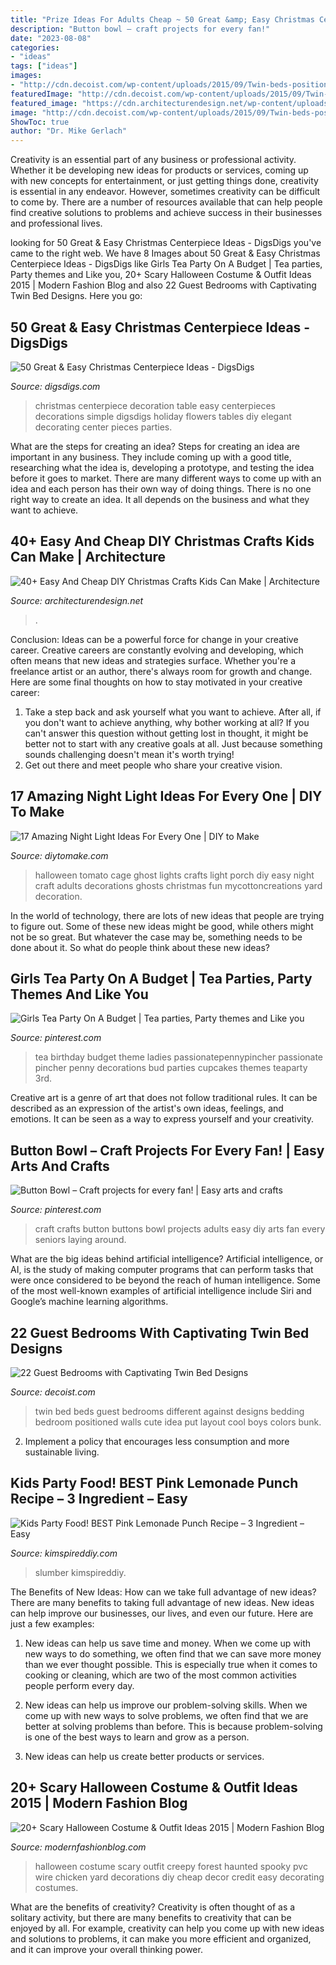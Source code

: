 ```yaml
---
title: "Prize Ideas For Adults Cheap ~ 50 Great &amp; Easy Christmas Centerpiece Ideas"
description: "Button bowl – craft projects for every fan!"
date: "2023-08-08"
categories:
- "ideas"
tags: ["ideas"]
images:
- "http://cdn.decoist.com/wp-content/uploads/2015/09/Twin-beds-positioned-up-against-two-different-walls.jpg"
featuredImage: "http://cdn.decoist.com/wp-content/uploads/2015/09/Twin-beds-positioned-up-against-two-different-walls.jpg"
featured_image: "https://cdn.architecturendesign.net/wp-content/uploads/2014/11/AD-Christmas-Craft-For-Kids-17.jpg"
image: "http://cdn.decoist.com/wp-content/uploads/2015/09/Twin-beds-positioned-up-against-two-different-walls.jpg"
ShowToc: true
author: "Dr. Mike Gerlach"
---
```



Creativity is an essential part of any business or professional activity. Whether it be developing new ideas for products or services, coming up with new concepts for entertainment, or just getting things done, creativity is essential in any endeavor. However, sometimes creativity can be difficult to come by. There are a number of resources available that can help people find creative solutions to problems and achieve success in their businesses and professional lives.

	

		
looking for 50 Great &amp; Easy Christmas Centerpiece Ideas - DigsDigs you've came to the right web. We have 8 Images about 50 Great &amp; Easy Christmas Centerpiece Ideas - DigsDigs like Girls Tea Party On A Budget | Tea parties, Party themes and Like you, 20+ Scary Halloween Costume &amp; Outfit Ideas 2015 | Modern Fashion Blog and also 22 Guest Bedrooms with Captivating Twin Bed Designs. Here you go:
		
    
## 50 Great &amp; Easy Christmas Centerpiece Ideas - DigsDigs

<img loading=lazy src="http://www.digsdigs.com/photos/christmas-centerpiece-decoration-4.jpg" onerror="this.onerror=null;this.src='https://tse4.mm.bing.net/th?id=OIP.hUah2AAWy-NrOIKEsRhuPQHaIN&amp;pid=15.1';" alt="50 Great &amp; Easy Christmas Centerpiece Ideas - DigsDigs">

_Source: digsdigs.com_

>christmas centerpiece decoration table easy centerpieces decorations simple digsdigs holiday flowers tables diy elegant decorating center pieces parties. 

	

What are the steps for creating an idea?
Steps for creating an idea are important in any business. They include coming up with a good title, researching what the idea is, developing a prototype, and testing the idea before it goes to market. 
There are many different ways to come up with an idea and each person has their own way of doing things. There is no one right way to create an idea. It all depends on the business and what they want to achieve.

    
## 40+ Easy And Cheap DIY Christmas Crafts Kids Can Make | Architecture

<img loading=lazy src="https://cdn.architecturendesign.net/wp-content/uploads/2014/11/AD-Christmas-Craft-For-Kids-17.jpg" onerror="this.onerror=null;this.src='https://tse2.mm.bing.net/th?id=OIP.IDgghCfnj2EHoJO9OvmEPgHaJ4&amp;pid=15.1';" alt="40+ Easy And Cheap DIY Christmas Crafts Kids Can Make | Architecture">

_Source: architecturendesign.net_

>. 

	

Conclusion: Ideas can be a powerful force for change in your creative career.
Creative careers are constantly evolving and developing, which often means that new ideas and strategies surface. Whether you're a freelance artist or an author, there's always room for growth and change. Here are some final thoughts on how to stay motivated in your creative career:
1) Take a step back and ask yourself what you want to achieve. After all, if you don't want to achieve anything, why bother working at all? If you can't answer this question without getting lost in thought, it might be better not to start with any creative goals at all. Just because something sounds challenging doesn't mean it's worth trying!
2) Get out there and meet people who share your creative vision.

    
## 17 Amazing Night Light Ideas For Every One | DIY To Make

<img loading=lazy src="http://www.diytomake.com/wp-content/uploads/2017/02/Halloween-Porch-Night-Light.jpg" onerror="this.onerror=null;this.src='https://tse3.mm.bing.net/th?id=OIP.2sy-yPawYIJH0Z3yZW3NfgHaJ4&amp;pid=15.1';" alt="17 Amazing Night Light Ideas For Every One | DIY to Make">

_Source: diytomake.com_

>halloween tomato cage ghost lights crafts light porch diy easy night craft adults decorations ghosts christmas fun mycottoncreations yard decoration. 

	

In the world of technology, there are lots of new ideas that people are trying to figure out. Some of these new ideas might be good, while others might not be so great. But whatever the case may be, something needs to be done about it. So what do people think about these new ideas?

    
## Girls Tea Party On A Budget | Tea Parties, Party Themes And Like You

<img loading=lazy src="https://s-media-cache-ak0.pinimg.com/736x/19/f4/34/19f4344935d19b010473744c60d43b8b.jpg" onerror="this.onerror=null;this.src='https://tse2.mm.bing.net/th?id=OIP.xnJhfeT8IJvKxxynyHO_uwHaLH&amp;pid=15.1';" alt="Girls Tea Party On A Budget | Tea parties, Party themes and Like you">

_Source: pinterest.com_

>tea birthday budget theme ladies passionatepennypincher passionate pincher penny decorations bud parties cupcakes themes teaparty 3rd. 

	

Creative art is a genre of art that does not follow traditional rules. It can be described as an expression of the artist's own ideas, feelings, and emotions. It can be seen as a way to express yourself and your creativity.

    
## Button Bowl – Craft Projects For Every Fan! | Easy Arts And Crafts

<img loading=lazy src="https://i.pinimg.com/736x/05/71/ef/0571ef418e3073c5c2d9556fa34739d4.jpg" onerror="this.onerror=null;this.src='https://tse2.mm.bing.net/th?id=OIP.RUsRBgNvtbA5Vf7odm9-NAHaLH&amp;pid=15.1';" alt="Button Bowl – Craft projects for every fan! | Easy arts and crafts">

_Source: pinterest.com_

>craft crafts button buttons bowl projects adults easy diy arts fan every seniors laying around. 

	

What are the big ideas behind artificial intelligence?
Artificial intelligence, or AI, is the study of making computer programs that can perform tasks that were once considered to be beyond the reach of human intelligence. Some of the most well-known examples of artificial intelligence include Siri and Google’s machine learning algorithms.

    
## 22 Guest Bedrooms With Captivating Twin Bed Designs

<img loading=lazy src="http://cdn.decoist.com/wp-content/uploads/2015/09/Twin-beds-positioned-up-against-two-different-walls.jpg" onerror="this.onerror=null;this.src='https://tse1.mm.bing.net/th?id=OIP.F7QhYrWckBLMte4cMq4jwAHaJ3&amp;pid=15.1';" alt="22 Guest Bedrooms with Captivating Twin Bed Designs">

_Source: decoist.com_

>twin bed beds guest bedrooms different against designs bedding bedroom positioned walls cute idea put layout cool boys colors bunk. 

	

2. Implement a policy that encourages less consumption and more sustainable living. 

    
## Kids Party Food! BEST Pink Lemonade Punch Recipe – 3 Ingredient – Easy

<img loading=lazy src="https://kimspireddiy.com/wp-content/uploads/2020/01/party-food-pink-lemonade-punch-3.jpg" onerror="this.onerror=null;this.src='https://tse2.mm.bing.net/th?id=OIP.hoqAmvr7wtJM-8bHgeYgNQHaLH&amp;pid=15.1';" alt="Kids Party Food! BEST Pink Lemonade Punch Recipe – 3 Ingredient – Easy">

_Source: kimspireddiy.com_

>slumber kimspireddiy. 

	

The Benefits of New Ideas: How can we take full advantage of new ideas?
There are many benefits to taking full advantage of new ideas. New ideas can help improve our businesses, our lives, and even our future. Here are just a few examples:
1. New ideas can help us save time and money. When we come up with new ways to do something, we often find that we can save more money than we ever thought possible. This is especially true when it comes to cooking or cleaning, which are two of the most common activities people perform every day.

2. New ideas can help us improve our problem-solving skills. When we come up with new ways to solve problems, we often find that we are better at solving problems than before. This is because problem-solving is one of the best ways to learn and grow as a person.

3. New ideas can help us create better products or services.

    
## 20+ Scary Halloween Costume &amp; Outfit Ideas 2015 | Modern Fashion Blog

<img loading=lazy src="http://modernfashionblog.com/wp-content/uploads/2015/08/20-Scary-Halloween-Costume-Outfit-Ideas-2015-21.jpg" onerror="this.onerror=null;this.src='https://tse3.mm.bing.net/th?id=OIP.VezVVrbdcc7zuNLX-l0iGAAAAA&amp;pid=15.1';" alt="20+ Scary Halloween Costume &amp; Outfit Ideas 2015 | Modern Fashion Blog">

_Source: modernfashionblog.com_

>halloween costume scary outfit creepy forest haunted spooky pvc wire chicken yard decorations diy cheap decor credit easy decorating costumes. 

	

What are the benefits of creativity?
Creativity is often thought of as a solitary activity, but there are many benefits to creativity that can be enjoyed by all. For example, creativity can help you come up with new ideas and solutions to problems, it can make you more efficient and organized, and it can improve your overall thinking power.

